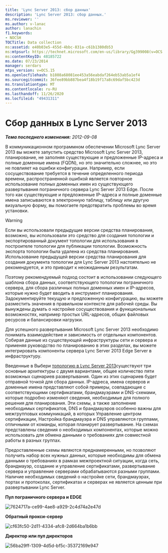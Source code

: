 ```yaml
---
title: 'Lync Server 2013: сбор данных'
description: 'Lync Server 2013: сбор данных.'
ms.reviewer: ''
ms.author: v-lanac
author: lanachin
f1.keywords:
- NOCSH
TOCTitle: Data collection
ms:assetid: e40b03e5-455d-4bbc-831a-c61b1380db53
ms:mtpsurl: https://technet.microsoft.com/en-us/library/Gg399008(v=OCS.15)
ms:contentKeyID: 48185722
ms.date: 07/23/2014
manager: serdars
mtps_version: v=OCS.15
ms.openlocfilehash: b1808a68081ee453a56eabdaf264eb53ab5a1ef4
ms.sourcegitcommit: 36fee89bb887bea4f18b19f17a8c69daf5bc423d
ms.translationtype: MT
ms.contentlocale: ru-RU
ms.lasthandoff: 11/26/2020
ms.locfileid: "49431311"
---
```

# <a name="data-collection-in-lync-server-2013"></a>Сбор данных в Lync Server 2013

<div data-xmlns="http://www.w3.org/1999/xhtml">

<div class="topic" data-xmlns="http://www.w3.org/1999/xhtml" data-msxsl="urn:schemas-microsoft-com:xslt" data-cs="https://msdn.microsoft.com/">

<div data-asp="https://msdn2.microsoft.com/asp">



</div>

<div id="mainSection">

<div id="mainBody">

<span> </span>

_**Тема последнего изменения:** 2012-09-08_

В коммуникационном программном обеспечении Microsoft Lync Server 2013 вы можете запустить средство Microsoft Lync Server 2013, планирование, не заполняя существующие и предложенные IP-адреса и полные доменные имена (FQDN), но это значительно сложнее, но это не повлияет на ошибки конфигурации. Например, если сосуществование требуется в течение определенного периода времени, распространенной ошибкой является повторное использование полных доменных имен из существующего развертывания пограничного сервера Lync Server 2013 Edge. После того как существующие и предложенные IP-адреса и полные доменные имена записываются в электронную таблицу, таблицу или другую визуальную форму, вы помогаете предотвратить проблемы во время установки.

<div>


> [!WARNING]  
> Если вы использовали предыдущие версии средства планирования, возможно, вы использовали это средство для создания топологии и экспортированный документ топологии для использования в построителе топологии для публикации топологии. Возможность экспорта топологии была удалена из средства планирования. Использование предыдущей версии средства планирования для создания документа топологии для Lync Server 2013 настоятельно не рекомендуется, и это приводит к неожиданным результатам.



</div>

Поэтому рекомендуемый подход состоит в использовании следующего шаблона сбора данных, соответствующего топологии пограничного сервера, для сбора различных полных доменных имен и IP-адресов, которые нужно будет вводить в инструмент планирования. Задокументируйте текущую и предложенную конфигурацию, вы можете разместить значения в правильном контексте для рабочей среды. Вы вынуждены думать о настройке сосуществования и функциональных возможностях, например простых URL-адресов, общих файловых ресурсов и балансировки нагрузки.

Для успешного развертывания Microsoft Lync Server 2013 необходимо понимать взаимодействие и зависимость от отдельных компонентов. Собирая данные из существующей инфраструктуры сети и сервера и применяя руководство по планированию в этих разделах, вы можете интегрировать компоненты сервера Lync Server 2013 Edge Server в инфраструктуру.

Введенные в Выбери [топологию в Lync Server 2013](lync-server-2013-choosing-a-topology.md)существуют три основные архитектуры с двумя вариантами, общее количество пяти возможных сценариев развертывания. Один из этих сценариев будет отправной точкой для сбора данных. IP-адреса, имена серверов и доменные имена представляют собой примеры, совпадающие с соответствующими сертификатами, брандмауэрами и DNS-схемами, которые подробно изменяют сведения, необходимые для полного решения для планирования. Эти схемы, а также заполнение необходимых сертификатов, DNS и брандмауэров особенно важны для межгрупповых коммуникаций, в которых Управление центром сертификации, Настройка брандмауэра и DNS управляются группами, отличными от команды, которая планирует развертывание. На схемах представлены сведения о необходимых компонентах, которые можно использовать для обмена данными о требованиях для совместной работы в разных группах.

Предоставленные схемы являются преднамеренными, но позволяют получить набор всех нужных данных, которые необходимы для обмена данными о требованиях в рамках межпроектной ситуации, когда сеть, брандмауэр, создание и управление сертификатами, развертывание сервера и управление серверами обрабатываются разными группами. Наличие необходимых сведений о настройке сети, брандмауэрах, портах и протоколах, сертификатах и серверах не является ценным при развертывании Lync Server.

**Пул пограничного сервера и EDGE**

![7624717a-ce99-4ae8-a929-2c4d74a2e47d](images/Gg399008.7624717a-ce99-4ae8-a929-2c4d74a2e47d(OCS.15).jpg "7624717a-ce99-4ae8-a929-2c4d74a2e47d")

**Обратный прокси-сервер**

![cf63fc50-2d11-4334-afc8-2d664ba1b6bb](images/Gg399008.cf63fc50-2d11-4334-afc8-2d664ba1b6bb(OCS.15).jpg "cf63fc50-2d11-4334-afc8-2d664ba1b6bb")

**Директор или пул директоров**

![56ba29ff-1309-4d5d-bf5c-35372169e947](images/Gg399008.56ba29ff-1309-4d5d-bf5c-35372169e947(OCS.15).jpg "56ba29ff-1309-4d5d-bf5c-35372169e947")

</div>

<span> </span>

</div>

</div>

</div>

